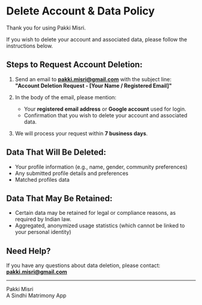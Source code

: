 # Delete Account & Data Policy

Thank you for using Pakki Misri.

If you wish to delete your account and associated data, please follow the instructions below.

## Steps to Request Account Deletion:

1. Send an email to **pakki.misri@gmail.com** with the subject line:  
   **"Account Deletion Request - [Your Name / Registered Email]"**
   
2. In the body of the email, please mention:
   - Your **registered email address** or **Google account** used for login.
   - Confirmation that you wish to delete your account and associated data.

3. We will process your request within **7 business days**.

## Data That Will Be Deleted:

- Your profile information (e.g., name, gender, community preferences)
- Any submitted profile details and preferences
- Matched profiles data

## Data That May Be Retained:

- Certain data may be retained for legal or compliance reasons, as required by Indian law.
- Aggregated, anonymized usage statistics (which cannot be linked to your personal identity)

## Need Help?

If you have any questions about data deletion, please contact:  
**pakki.misri@gmail.com**

---

Pakki Misri  
A Sindhi Matrimony App
